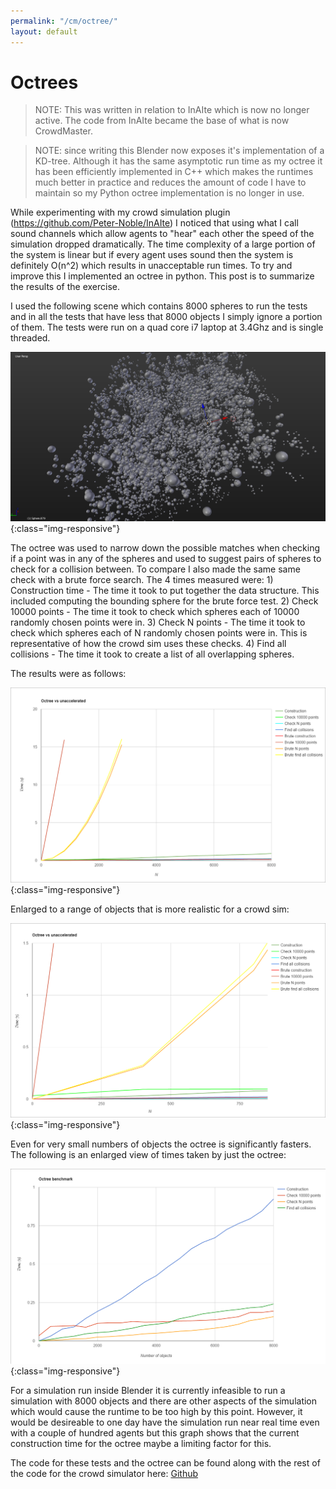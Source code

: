 ```yaml
---
permalink: "/cm/octree/"
layout: default
---
```


# Octrees

>NOTE: This was written in relation to InAIte which is now no longer active. The code from InAIte became the base of what is now CrowdMaster.

>NOTE: since writing this Blender now exposes it's implementation of a KD-tree. Although it has the same asymptotic run time as my octree it has been efficiently implemented in C++ which makes the runtimes much better in practice and reduces the amount of code I have to maintain so my Python octree implementation is no longer in use.

While experimenting with my crowd simulation plugin (https://github.com/Peter-Noble/InAIte) I noticed that using what I call sound channels which allow agents to "hear" each other the speed of the simulation dropped dramatically. The time complexity of a large portion of the system is linear but if every agent uses sound then the system is definitely O(n^2) which results in unacceptable run times. To try and improve this I implemented an octree in python. This post is to summarize the results of the exercise.

I used the following scene which contains 8000 spheres to run the tests and in all the tests that have less that 8000 objects I simply ignore a portion of them. The tests were run on a quad core i7 laptop at 3.4Ghz and is single threaded.

![Lots of spheres](/images/CrowdMaster/Octree/InAIte_octreeBenchmarkSetup.png){:class="img-responsive"}

The octree was used to narrow down the possible matches when checking if a point was in any of the spheres and used to suggest pairs of spheres to check for a collision between. To compare I also made the same same check with a brute force search. The 4 times measured were:
    1) Construction time - The time it took to put together the data structure. This included computing the bounding sphere for the brute force test.
    2) Check 10000 points - The time it took to check which spheres each of 10000 randomly chosen points were in.
    3) Check N points - The time it took to check which spheres each of N randomly chosen points were in. This is representative of how the crowd sim uses these checks.
    4) Find all collisions - The time it took to create a list of all overlapping spheres.

The results were as follows:

![Results](/images/CrowdMaster/Octree/InAIte_octreeVsUnaccelerated.png){:class="img-responsive"}

Enlarged to a range of objects that is more realistic for a crowd sim:

![Enlarged results](/images/CrowdMaster/Octree/InAIte_octreeVsUnacceleratedZoomed.png){:class="img-responsive"}

Even for very small numbers of objects the octree is significantly fasters. The following is an enlarged view of times taken by just the octree:

![Benchmark](/images/CrowdMaster/Octree/InAIte_octreeBenchmark.png){:class="img-responsive"}

For a simulation run inside Blender it is currently infeasible to run a simulation with 8000 objects and there are other aspects of the simulation which would cause the runtime to be too high by this point. However, it would be desireable to one day have the simulation run near real time even with a couple of hundred agents but this graph shows that the current construction time for the octree maybe a limiting factor for this.

The code for these tests and the octree can be found along with the rest of the code for the crowd simulator here:
<a href="https://github.com/Peter-Noble/InAIte/blob/master/iai_channels/libs/ins_octree.py">Github</a>
